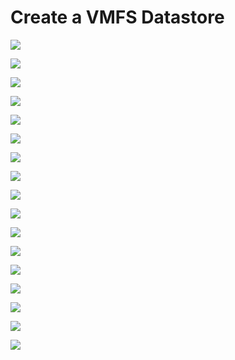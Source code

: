 # Create a VMFS Datastore

![](https://github.com/JonmarCorpuz/SecondBrain/blob/main/Assets/ESXi%20Datastore%20pt1.png)

![](https://github.com/JonmarCorpuz/SecondBrain/blob/main/Assets/ESXi%20Datastore%20pt2.png)

![](https://github.com/JonmarCorpuz/SecondBrain/blob/main/Assets/ESXi%20Datastore%20pt3.png)

![](https://github.com/JonmarCorpuz/SecondBrain/blob/main/Assets/ESXi%20Datastore%20pt4.png)

![](https://github.com/JonmarCorpuz/SecondBrain/blob/main/Assets/ESXi%20Datastore%20pt5.png)

![](https://github.com/JonmarCorpuz/SecondBrain/blob/main/Assets/ESXi%20Datastore%20pt6.png)

![](https://github.com/JonmarCorpuz/SecondBrain/blob/main/Assets/ESXi%20Datastore%20pt7.png)

![](https://github.com/JonmarCorpuz/SecondBrain/blob/main/Assets/ESXi%20Datastore%20pt8.png)

![](https://github.com/JonmarCorpuz/SecondBrain/blob/main/Assets/ESXi%20Datastore%20pt9.png)

![](https://github.com/JonmarCorpuz/SecondBrain/blob/main/Assets/ESXi%20Datastore%20pt10.png)

![](https://github.com/JonmarCorpuz/SecondBrain/blob/main/Assets/ESXi%20Datastore%20pt11.png)

![](https://github.com/JonmarCorpuz/SecondBrain/blob/main/Assets/ESXi%20Datastore%20pt12.png)

![](https://github.com/JonmarCorpuz/SecondBrain/blob/main/Assets/ESXi%20Datastore%20pt13.png)

![](https://github.com/JonmarCorpuz/SecondBrain/blob/main/Assets/ESXi%20Datastore%20pt14.png)

![](https://github.com/JonmarCorpuz/SecondBrain/blob/main/Assets/ESXi%20Datastore%20pt15.png)

![](https://github.com/JonmarCorpuz/SecondBrain/blob/main/Assets/ESXi%20Datastore%20pt16.png)

![](https://github.com/JonmarCorpuz/SecondBrain/blob/main/Assets/ESXi%20Datastore%20pt17.png)
